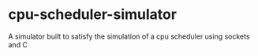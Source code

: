 # cpu-scheduler-simulator
A simulator built to satisfy the simulation of a cpu scheduler using sockets and C
